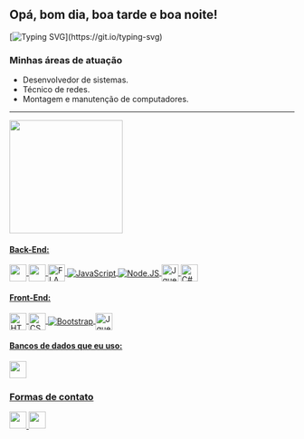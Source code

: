 ## Opá, bom dia, boa tarde e boa noite!
[![Typing SVG](https://readme-typing-svg.herokuapp.com/?lines=Sou+Iago+Barbosa.;Desenvolvedor+de+Software+Jr.;)](https://git.io/typing-svg)
### Minhas áreas de atuação
* Desenvolvedor de sistemas.
* Técnico de redes.
* Montagem e manutenção de computadores.
--------------------------------------------------------------
<div>
  <a href="https://github.com/Iagaum23">
  <img height="200cm" src="https://github-readme-stats.vercel.app/api/top-langs/?username=Iagaum23&layout=compact&theme=tokyonight&custom_title=Linguagens mais usadas.">
 </div>

<h4>Back-End:</h4>
<img align="center" height="30cm" src="https://img.shields.io/badge/Python-3776AB?style=for-the-badge&logo=python&logoColor=white">
<img align="center" height="30cm" src="https://img.shields.io/badge/Java-ED8B00?style=for-the-badge&logo=java&logoColor=white">
<img align="center" title="FLASK" height="30cm" src="https://img.shields.io/badge/Flask-000000?style=for-the-badge&logo=flask&logoColor=white">
<img align="center" title="JavaScript" heigh="30cm" src="https://img.shields.io/badge/JavaScript-323330?style=for-the-badge&logo=javascript&logoColor=F7DF1E">
<img align="center" title="Node.JS" heigh="30cm" src="https://img.shields.io/badge/Node.js-339933?style=for-the-badge&logo=nodedotjs&logoColor=white">
<img align="center" title="Jquery" height="30cm" src="https://img.shields.io/badge/jQuery-0769AD?style=for-the-badge&logo=jquery&logoColor=white">
<img align="center" title="C#" height="30cm" src="https://img.shields.io/badge/C%23-239120?style=for-the-badge&logo=c-sharp&logoColor=white">
  
<h4>Front-End:</h4>
<img align="center" title="HTML" height="30cm" src="https://img.shields.io/badge/HTML5-E34F26?style=for-the-badge&logo=html5&logoColor=white">
<img align="center" title="CSS" height="30cm" src="https://img.shields.io/badge/CSS3-1572B6?style=for-the-badge&logo=css3&logoColor=white">  
<img align="center" title="Bootstrap" heigh="30cm" src="https://img.shields.io/badge/Bootstrap-563D7C?style=for-the-badge&logo=bootstrap&logoColor=white">
<img align="center" title="Jquery" height="30cm" src="https://img.shields.io/badge/jQuery-0769AD?style=for-the-badge&logo=jquery&logoColor=white">
  
<h4>Bancos de dados que eu uso:</h4>
<img align="center" height="30cm" src="https://img.shields.io/badge/MySQL-00000F?style=for-the-badge&logo=mysql&logoColor=white">    


  <h3>Formas de contato</h3>
  <div>
    <a href="mailto:iagofbarbosa23@gmail.com">
    <img aling="center" height="30cm" src="https://img.shields.io/badge/Gmail-D14836?style=for-the-badge&logo=gmail&logoColor=white">
    </a>
    <a href="https://www.linkedin.com/in/iago-barbosa2612/">
      <img height="30cm" src="https://img.shields.io/badge/LinkedIn-0077B5?style=for-the-badge&logo=linkedin&logoColor=white">
    </a>
    
  </div>
